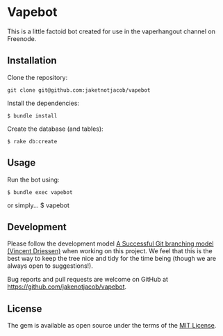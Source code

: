 # Vapebot

This is a little factoid bot created for use in the vaperhangout channel on Freenode.

## Installation

Clone the repository:

```
git clone git@github.com:jaketnotjacob/vapebot
```

Install the dependencies:

    $ bundle install

Create the database (and tables):

    $ rake db:create

## Usage

Run the bot using:

    $ bundle exec vapebot
or simply...
    $ vapebot

## Development

Please follow the development model [A Successful Git branching model (Vincent Driessen)](http://nvie.com/posts/a-successful-git-branching-model/) when working on this project.  We feel that this is the best way to keep the tree nice and tidy for the time being (though we are always open to suggestions!).

Bug reports and pull requests are welcome on GitHub at https://github.com/jakenotjacob/vapebot.

## License

The gem is available as open source under the terms of the [MIT License](http://opensource.org/licenses/MIT).


